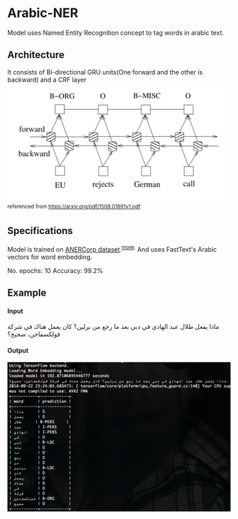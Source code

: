 # Arabic-NER

Model uses Named Entity Recognition concept to tag words in arabic text.

## Architecture

It consists of Bi-directional GRU units(One forward and the other is backward) and a CRF layer
![Architecture](https://raw.githubusercontent.com/HassanAzzam/Arabic-NER/master/arch.png)
<sup>referenced from https://arxiv.org/pdf/1508.01991v1.pdf<sup>

## Specifications

Model is trained on [ANERCorp dataset](http://users.dsic.upv.es/~ybenajiba/downloads.html).<sup>[more](http://curtis.ml.cmu.edu/w/courses/index.php/ANERcorp).</sup> And uses FastText's Arabic vectors for word embedding.

No. epochs: 10
Accuracy: 99.2%

## Example
#### Input
ماذا يفعل طلال عبد الهادي في دبي بعد ما رجع من برلين؟ كان يعمل هناك في شركة فولكسفاجن، صحيح؟
#### Output
![Example](https://raw.githubusercontent.com/HassanAzzam/Arabic-NER/master/example.png)
